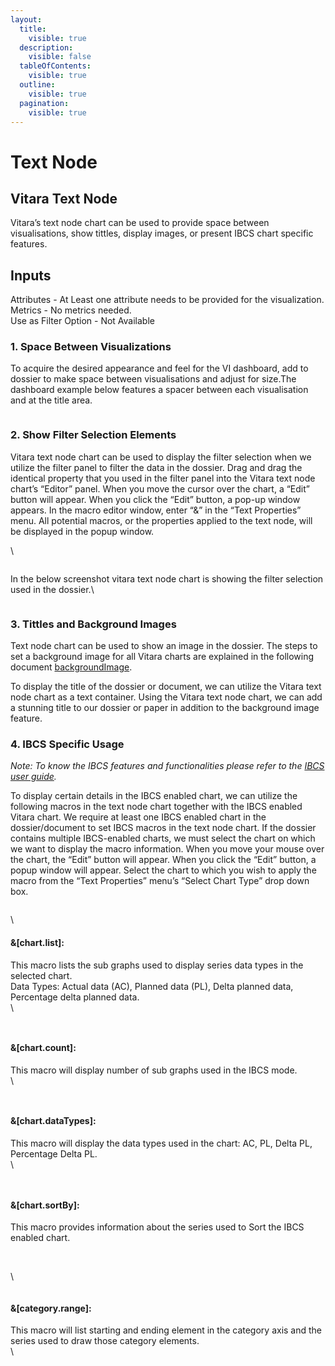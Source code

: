 ```yaml
---
layout:
  title:
    visible: true
  description:
    visible: false
  tableOfContents:
    visible: true
  outline:
    visible: true
  pagination:
    visible: true
---
```


# Text Node

## Vitara Text Node <a href="#vitara-text-node" id="vitara-text-node"></a>

Vitara’s text node chart can be used to provide space between visualisations, show tittles, display images, or present IBCS chart specific features.

## Inputs <a href="#inputs" id="inputs"></a>

Attributes - At Least one attribute needs to be provided for the visualization.\
Metrics - No metrics needed.\
Use as Filter Option - Not Available

### 1. Space Between Visualizations <a href="#id-1-space-between-visualizations" id="id-1-space-between-visualizations"></a>

To acquire the desired appearance and feel for the VI dashboard, add to dossier to make space between visualisations and adjust for size.The dashboard example below features a spacer between each visualisation and at the title area.

<figure><img src="../.gitbook/assets/spacer1.png" alt=""><figcaption></figcaption></figure>

### 2. Show Filter Selection Elements <a href="#id-2-show-filter-selection-elements" id="id-2-show-filter-selection-elements"></a>

Vitara text node chart can be used to display the filter selection when we utilize the filter panel to filter the data in the dossier. Drag and drag the identical property that you used in the filter panel into the Vitara text node chart’s “Editor” panel. When you move the cursor over the chart, a “Edit” button will appear. When you click the “Edit” button, a pop-up window appears. In the macro editor window, enter “&” in the “Text Properties” menu. All potential macros, or the properties applied to the text node, will be displayed in the popup window.

\


<figure><img src="../.gitbook/assets/textNode14.png" alt=""><figcaption></figcaption></figure>

In the below screenshot vitara text node chart is showing the filter selection used in the dossier.\


<figure><img src="../.gitbook/assets/textNode13.png" alt=""><figcaption></figcaption></figure>

### 3. Tittles and Background Images <a href="#id-3-tittles-and-background-images" id="id-3-tittles-and-background-images"></a>

Text node chart can be used to show an image in the dossier. The steps to set a background image for all Vitara charts are explained in the following document [backgroundImage](background-images.md).

To display the title of the dossier or document, we can utilize the Vitara text node chart as a text container. Using the Vitara text node chart, we can add a stunning title to our dossier or paper in addition to the background image feature.

### 4. IBCS Specific Usage <a href="#id-4-ibcs-specific-usage" id="id-4-ibcs-specific-usage"></a>

_Note: To know the IBCS features and functionalities please refer to the_ [_IBCS user guide_](https://docs.vitaracharts.com/guideIBCSCommonFeatures/about.html)_._

To display certain details in the IBCS enabled chart, we can utilize the following macros in the text node chart together with the IBCS enabled Vitara chart. We require at least one IBCS enabled chart in the dossier/document to set IBCS macros in the text node chart. If the dossier contains multiple IBCS-enabled charts, we must select the chart on which we want to display the macro information. When you move your mouse over the chart, the “Edit” button will appear. When you click the “Edit” button, a popup window will appear. Select the chart to which you wish to apply the macro from the “Text Properties” menu’s “Select Chart Type” drop down box.

<figure><img src="../.gitbook/assets/textNode12.png" alt=""><figcaption></figcaption></figure>

\


#### **&\[chart.list]:**

This macro lists the sub graphs used to display series data types in the selected chart.\
Data Types: Actual data (AC), Planned data (PL), Delta planned data, Percentage delta planned data.\
\


<figure><img src="../.gitbook/assets/textNode4.png" alt=""><figcaption></figcaption></figure>

<figure><img src="../.gitbook/assets/textNode9.png" alt=""><figcaption></figcaption></figure>

#### **&\[chart.count]:**

This macro will display number of sub graphs used in the IBCS mode.\
\


<figure><img src="../.gitbook/assets/textNode6 (1).png" alt=""><figcaption></figcaption></figure>

<figure><img src="../.gitbook/assets/textNode7.png" alt=""><figcaption></figcaption></figure>

#### **&\[chart.dataTypes]:**

This macro will display the data types used in the chart: AC, PL, Delta PL, Percentage Delta PL.\
\


<figure><img src="../.gitbook/assets/textNode8.png" alt=""><figcaption></figcaption></figure>

<figure><img src="../.gitbook/assets/textNode5.png" alt=""><figcaption></figcaption></figure>

#### **&\[chart.sortBy]:**

This macro provides information about the series used to Sort the IBCS enabled chart.

<figure><img src="../.gitbook/assets/textNode2.png" alt=""><figcaption></figcaption></figure>

\
\


<figure><img src="../.gitbook/assets/textNode3.png" alt=""><figcaption></figcaption></figure>

#### **&\[category.range]:**

This macro will list starting and ending element in the category axis and the series used to draw those category elements.\
\


<figure><img src="../.gitbook/assets/textNode10.png" alt=""><figcaption></figcaption></figure>

<figure><img src="../.gitbook/assets/textNode11.png" alt=""><figcaption></figcaption></figure>
